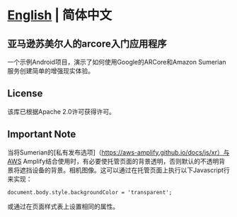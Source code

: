 # [English](./README.md) | 简体中文

## 亚马逊苏美尔人的arcore入门应用程序

一个示例Android项目，演示了如何使用Google的ARCore和Amazon Sumerian服务创建简单的增强现实体验。

## License

该库已根据Apache 2.0许可获得许可。

## Important Note

当将Sumerian的[私有发布选项]（https://aws-amplify.github.io/docs/js/xr）与AWS Amplify结合使用时，有必要使托管页面的背景透明，否则默认的不透明背景将遮挡设备的背景。相机图像。这可以通过在托管页面上执行以下Javascript行来实现：

`document.body.style.backgroundColor = 'transparent';`

或通过在页面样式表上设置相同的属性。
